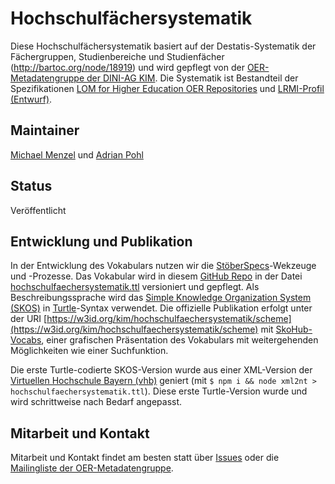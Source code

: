 # Hochschulfächersystematik

Diese Hochschulfächersystematik basiert auf der Destatis-Systematik der Fächergruppen, Studienbereiche und Studienfächer (http://bartoc.org/node/18919) und wird gepflegt von der [OER-Metadatengruppe der DINI-AG KIM](https://wiki.dnb.de/display/DINIAGKIM/OER-Metadatengruppe). Die Systematik ist Bestandteil der Spezifikationen [LOM for Higher Education OER Repositories](https://w3id.org/kim/hs-oer-lom-profil/latest/) und [LRMI-Profil (Entwurf)](https://github.com/dini-ag-kim/lrmi-profile).

## Maintainer

[Michael Menzel](https://github.com/mic-men) und [Adrian Pohl](https://github.com/acka47)

## Status

Veröffentlicht

## Entwicklung und Publikation

In der Entwicklung des Vokabulars nutzen wir die [StöberSpecs](https://w3id.org/kim/stoeberspecs/)-Wekzeuge und -Prozesse. Das Vokabular wird in diesem [GitHub Repo](https://github.com/dini-ag-kim/hochschulfaechersystematik) in der Datei [hochschulfaechersystematik.ttl](https://github.com/dini-ag-kim/hochschulfaechersystematik/blob/master/hochschulfaechersystematik.ttl) versioniert und gepflegt. Als Beschreibungssprache wird das [Simple Knowledge Organization System (SKOS)](https://www.w3.org/2004/02/skos/) in [Turtle](https://www.w3.org/TR/turtle/)-Syntax verwendet. Die offizielle Publikation erfolgt unter der URI [https://w3id.org/kim/hochschulfaechersystematik/scheme](https://w3id.org/kim/hochschulfaechersystematik/scheme) mit [SkoHub-Vocabs](https://github.com/hbz/skohub-vocabs), einer grafischen Präsentation des Vokabulars mit weitergehenden Möglichkeiten wie einer Suchfunktion.

Die erste Turtle-codierte SKOS-Version wurde aus einer XML-Version der [Virtuellen Hochschule Bayern (vhb)](https://www.vhb.org/) geniert (mit `$ npm i && node xml2nt > hochschulfaechersystematik.ttl`). Diese erste Turtle-Version wurde und wird schrittweise nach Bedarf angepasst.

## Mitarbeit und Kontakt

Mitarbeit und Kontakt findet am besten statt über [Issues](https://github.com/dini-ag-kim/hochschulfaechersystematik/issues) oder die [Mailingliste der OER-Metadatengruppe](http://lists.dnb.de/mailman/listinfo/dini-ag-kim-oer).
